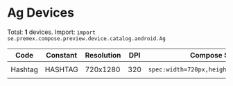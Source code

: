 # Ag Devices

Total: **1** devices. Import: `import se.premex.compose.preview.device.catalog.android.Ag`

| Code | Constant | Resolution | DPI | Compose Spec | Preview Usage |
|------|----------|------------|-----|-------------|---------------|
| Hashtag | HASHTAG | 720x1280 | 320 | `spec:width=720px,height=1280px,dpi=320` | `@Preview(device = Ag.HASHTAG)` |

<!-- Generated automatically. Do not edit manually. -->
